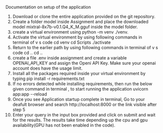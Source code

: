 Documentation on setup of the application

1) Download or clone the entire application provided on the git repository.
2) Create a folder model inside Assignment and place the downloaded model mixtral-8x7b-v0.1.Q4_K_M.gguf inside the model folder.
3) create a virtual environment using python -m venv ./venv.
4) Activate the virtual environment by using following commands in terminal of v s code
                     cd venv
                     cd Scripts
                     ./activate
5) Return to the earlier path by using following commands in terminal of v s code
                     cd ..
                     cd ..
6) create a file .env inside assignment and create a variable OPENAI_API_KEY and assign the Openi API Key.
   Make sure your openai account does have the usage limit.
7) Install all the packages required inside your virtual environment by typing 
                 pip install -r requirements.txt
8) If no errors detected while installing requirements, then run the below given command in terminal , to start running the application
                   uvicorn app:app --reload
9) Once you see Application startup complete in terminal, Go to your deafult browser and search
                 http://localhost:8000 or the link visible after step 5
10) Enter your query in the input box provided and click on submit and wait for the results.
   The results take time depending up the cpu and gpu availability(GPU has not been enabled in the code).

